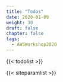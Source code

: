 ```yaml
---
title: "Todos"
date: 2020-01-09
weight: 30
draft: false
chapter: false
tags:
  - AWSWorkshop2020
---
```


{{< todolist >}}


{{< siteparamlist >}}
